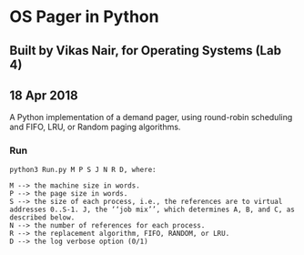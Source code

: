 # OS Pager in Python
## Built by Vikas Nair, for Operating Systems (Lab 4)
## 18 Apr 2018

A Python implementation of a demand pager, using round-robin scheduling and FIFO, LRU, or Random paging algorithms.

### Run
```
python3 Run.py M P S J N R D, where:

M --> the machine size in words.
P --> the page size in words.
S --> the size of each process, i.e., the references are to virtual addresses 0..S-1. J, the ‘‘job mix’’, which determines A, B, and C, as described below.
N --> the number of references for each process.
R --> the replacement algorithm, FIFO, RANDOM, or LRU.
D --> the log verbose option (0/1)
```